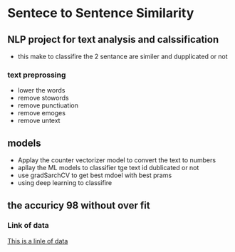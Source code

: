 # Sentece to Sentence Similarity
## NLP project for text analysis and calssification
* this make to classifire the 2 sentance are similer and dupplicated or not 
### text preprossing
* lower the words 
* remove stowords 
* remove punctiuation 
* remove emoges 
* remove untext
## models 
* Applay the counter vectorizer model to convert the text to numbers 
* apllay the ML models to classifier tge  text id dublicated or not 
* use gradSarchCV to get best mdoel with best prams 
* using deep learning to classifire 
## the accuricy 98 without over fit
### Link of data 
[This is a linle of data](https://www.kaggle.com/code/akshat4112/quora-question-pair-similarity-part-1-basic-eda/data)
